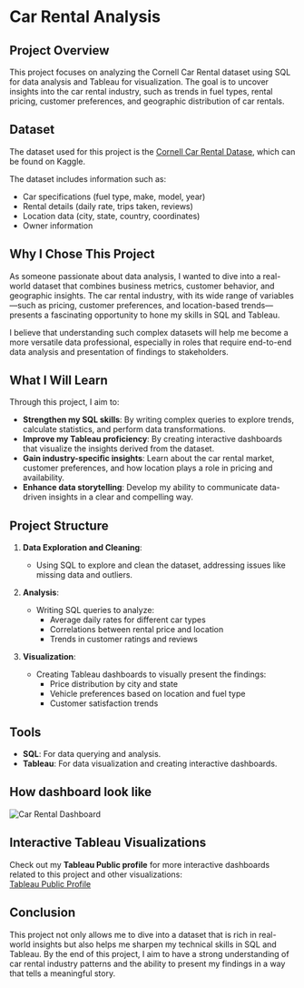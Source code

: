 # Car Rental Analysis

## Project Overview

This project focuses on analyzing the Cornell Car Rental dataset using SQL for data analysis and Tableau for visualization. The goal is to uncover insights into the car rental industry, such as trends in fuel types, rental pricing, customer preferences, and geographic distribution of car rentals.

## Dataset

The dataset used for this project is the [Cornell Car Rental Datase](https://www.kaggle.com/datasets/kushleshkumar/cornell-car-rental-dataset), which can be found on Kaggle.

The dataset includes information such as:

- Car specifications (fuel type, make, model, year)
- Rental details (daily rate, trips taken, reviews)
- Location data (city, state, country, coordinates)
- Owner information

## Why I Chose This Project

As someone passionate about data analysis, I wanted to dive into a real-world dataset that combines business metrics, customer behavior, and geographic insights. The car rental industry, with its wide range of variables—such as pricing, customer preferences, and location-based trends—presents a fascinating opportunity to hone my skills in SQL and Tableau.

I believe that understanding such complex datasets will help me become a more versatile data professional, especially in roles that require end-to-end data analysis and presentation of findings to stakeholders.

## What I Will Learn

Through this project, I aim to:

- **Strengthen my SQL skills**: By writing complex queries to explore trends, calculate statistics, and perform data transformations.
- **Improve my Tableau proficiency**: By creating interactive dashboards that visualize the insights derived from the dataset.
- **Gain industry-specific insights**: Learn about the car rental market, customer preferences, and how location plays a role in pricing and availability.
- **Enhance data storytelling**: Develop my ability to communicate data-driven insights in a clear and compelling way.

## Project Structure

1. **Data Exploration and Cleaning**:
   - Using SQL to explore and clean the dataset, addressing issues like missing data and outliers.
2. **Analysis**:

   - Writing SQL queries to analyze:
     - Average daily rates for different car types
     - Correlations between rental price and location
     - Trends in customer ratings and reviews

3. **Visualization**:
   - Creating Tableau dashboards to visually present the findings:
     - Price distribution by city and state
     - Vehicle preferences based on location and fuel type
     - Customer satisfaction trends

## Tools

- **SQL**: For data querying and analysis.
- **Tableau**: For data visualization and creating interactive dashboards.

## How dashboard look like

![Car Rental Dashboard](Car%20Rental.png)

## Interactive Tableau Visualizations

Check out my **Tableau Public profile** for more interactive dashboards related to this project and other visualizations:  
[Tableau Public Profile](https://public.tableau.com/app/profile/nha.alvarado/vizzes)

## Conclusion

This project not only allows me to dive into a dataset that is rich in real-world insights but also helps me sharpen my technical skills in SQL and Tableau. By the end of this project, I aim to have a strong understanding of car rental industry patterns and the ability to present my findings in a way that tells a meaningful story.
